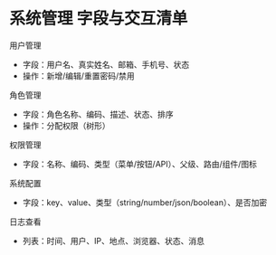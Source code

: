 # 系统管理 字段与交互清单

用户管理
- 字段：用户名、真实姓名、邮箱、手机号、状态
- 操作：新增/编辑/重置密码/禁用

角色管理
- 字段：角色名称、编码、描述、状态、排序
- 操作：分配权限（树形）

权限管理
- 字段：名称、编码、类型（菜单/按钮/API）、父级、路由/组件/图标

系统配置
- 字段：key、value、类型（string/number/json/boolean）、是否加密

日志查看
- 列表：时间、用户、IP、地点、浏览器、状态、消息
